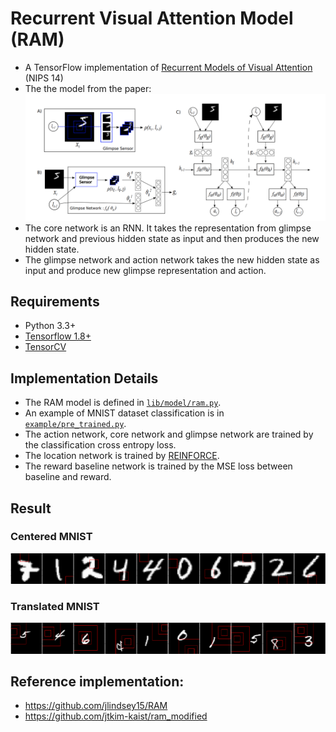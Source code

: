 # Recurrent Visual Attention Model (RAM)
 - A TensorFlow implementation of [Recurrent Models of Visual Attention](https://arxiv.org/abs/1406.6247) (NIPS 14)
 - The the model from the paper:
 ![ram](figs/model.png)
 - The core network is an RNN. It takes the representation from glimpse network and previous hidden state as input and then produces the new hidden state.
 - The glimpse network and action network takes the new hidden state as input and produce new glimpse representation and action.
 
## Requirements
- Python 3.3+
- [Tensorflow 1.8+](https://www.tensorflow.org/)
- [TensorCV](https://github.com/conan7882/DeepVision-tensorflow)

## Implementation Details
- The RAM model is defined in [`lib/model/ram.py`](lib/model/ram.py).
- An example of MNIST dataset classification is in [`example/pre_trained.py`](example/mnist.py).
- The action network, core network and glimpse network are trained by the classification cross entropy loss.
- The location network is trained by [REINFORCE](http://www-anw.cs.umass.edu/~barto/courses/cs687/williams92simple.pdf).
- The reward baseline network is trained by the MSE loss between baseline and reward.  

## Result
### Centered MNIST
![center](figs/center.gif)

### Translated MNIST
![trans](figs/trans.gif)

## Reference implementation:
- https://github.com/jlindsey15/RAM
- https://github.com/jtkim-kaist/ram_modified
